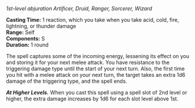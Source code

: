 _1st-level abjuration Artificer, Druid, Ranger, Sorcerer, Wizard_

**Casting Time:** 1 reaction, which you take when you take acid, cold, fire, lightning, or thunder damage  
**Range:** Self  
**Components:** S  
**Duration:** 1 round

The spell captures some of the incoming energy, lessening its effect on you and storing it for your next melee attack. You have resistance to the triggering damage type until the start of your next turn. Also, the first time you hit with a melee attack on your next turn, the target takes an extra 1d6 damage of the triggering type, and the spell ends.

**_At Higher Levels._** When you cast this spell using a spell slot of 2nd level or higher, the extra damage increases by 1d6 for each slot level above 1st.